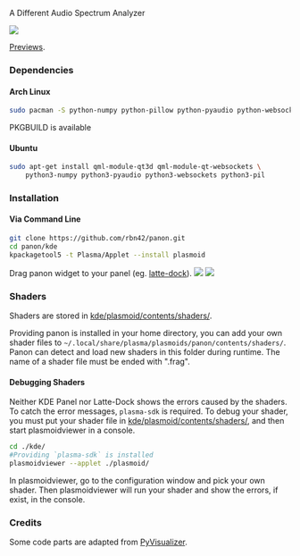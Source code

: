 
A Different Audio Spectrum Analyzer

![](../../wiki/plasmoid/preview.png)

[Previews](../../wiki/Previews).

### Dependencies

#### Arch Linux

```bash
sudo pacman -S python-numpy python-pillow python-pyaudio python-websockets qt5-websockets qt5-3d 
```

PKGBUILD is available

#### Ubuntu

```bash
sudo apt-get install qml-module-qt3d qml-module-qt-websockets \
    python3-numpy python3-pyaudio python3-websockets python3-pil 
```

### Installation

#### Via Command Line

```bash
git clone https://github.com/rbn42/panon.git
cd panon/kde
kpackagetool5 -t Plasma/Applet --install plasmoid
```

Drag panon widget to your panel (eg. [latte-dock](https://github.com/psifidotos/Latte-Dock)).
![](../../wiki/plasmoid/step1.png)
![](../../wiki/plasmoid/step2.png)

### Shaders

Shaders are stored in [kde/plasmoid/contents/shaders/](kde/plasmoid/contents/shaders/). 

Providing panon is installed in your home directory, you can add your own shader files to ```~/.local/share/plasma/plasmoids/panon/contents/shaders/```. Panon can detect and load new shaders in this folder during runtime. The name of a shader file must be ended with ".frag".

#### Debugging Shaders

Neither KDE Panel nor Latte-Dock shows the errors caused by the shaders. To catch the error messages, `plasma-sdk` is required. To debug your shader, you must put your shader file in [kde/plasmoid/contents/shaders/](kde/plasmoid/contents/shaders/), and then start plasmoidviewer in a console. 
```bash
cd ./kde/
#Providing `plasma-sdk` is installed
plasmoidviewer --applet ./plasmoid/
```
In plasmoidviewer, go to the configuration window and pick your own shader. 
Then plasmoidviewer will run your shader and show the errors, if exist, in the console.

### Credits

Some code parts are adapted from [PyVisualizer](https://github.com/ajalt/PyVisualizer).
